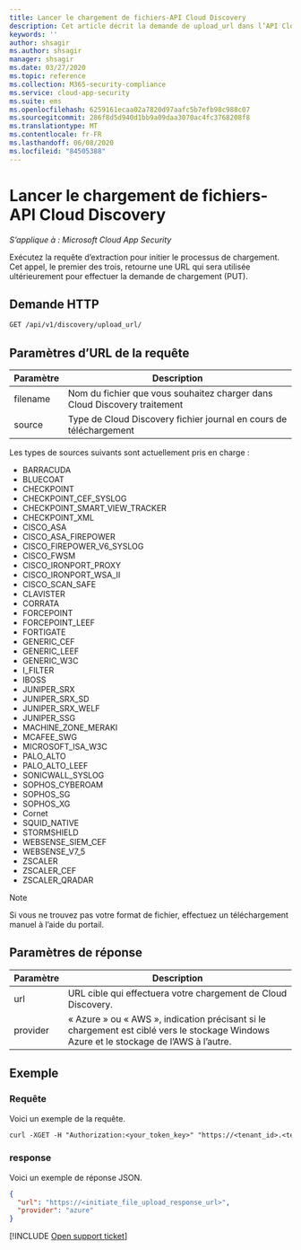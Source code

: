 ```yaml
---
title: Lancer le chargement de fichiers-API Cloud Discovery
description: Cet article décrit la demande de upload_url dans l’API Cloud Discovery de Cloud App Security.
keywords: ''
author: shsagir
ms.author: shsagir
manager: shsagir
ms.date: 03/27/2020
ms.topic: reference
ms.collection: M365-security-compliance
ms.service: cloud-app-security
ms.suite: ems
ms.openlocfilehash: 6259161ecaa02a7820d97aafc5b7efb98c988c07
ms.sourcegitcommit: 286f8d5d940d1bb9a09daa3070ac4fc3768208f8
ms.translationtype: MT
ms.contentlocale: fr-FR
ms.lasthandoff: 06/08/2020
ms.locfileid: "84505388"
---
```

# <a name="initiate-file-upload---cloud-discovery-api"></a>Lancer le chargement de fichiers-API Cloud Discovery

*S’applique à : Microsoft Cloud App Security*

Exécutez la requête d’extraction pour initier le processus de chargement. Cet appel, le premier des trois, retourne une URL qui sera utilisée ultérieurement pour effectuer la demande de chargement (PUT).

## <a name="http-request"></a>Demande HTTP

```rest
GET /api/v1/discovery/upload_url/
```

## <a name="request-url-parameters"></a>Paramètres d’URL de la requête

| Paramètre | Description |
| --- |--- |
| filename | Nom du fichier que vous souhaitez charger dans Cloud Discovery traitement |
| source | Type de Cloud Discovery fichier journal en cours de téléchargement |

Les types de sources suivants sont actuellement pris en charge :

- BARRACUDA
- BLUECOAT
- CHECKPOINT
- CHECKPOINT_CEF_SYSLOG
- CHECKPOINT_SMART_VIEW_TRACKER
- CHECKPOINT_XML
- CISCO_ASA
- CISCO_ASA_FIREPOWER
- CISCO_FIREPOWER_V6_SYSLOG
- CISCO_FWSM
- CISCO_IRONPORT_PROXY
- CISCO_IRONPORT_WSA_II
- CISCO_SCAN_SAFE
- CLAVISTER
- CORRATA
- FORCEPOINT
- FORCEPOINT_LEEF
- FORTIGATE
- GENERIC_CEF
- GENERIC_LEEF
- GENERIC_W3C
- I_FILTER
- IBOSS
- JUNIPER_SRX
- JUNIPER_SRX_SD
- JUNIPER_SRX_WELF
- JUNIPER_SSG
- MACHINE_ZONE_MERAKI
- MCAFEE_SWG
- MICROSOFT_ISA_W3C
- PALO_ALTO
- PALO_ALTO_LEEF
- SONICWALL_SYSLOG
- SOPHOS_CYBEROAM
- SOPHOS_SG
- SOPHOS_XG
- Cornet
- SQUID_NATIVE
- STORMSHIELD
- WEBSENSE_SIEM_CEF
- WEBSENSE_V7_5
- ZSCALER
- ZSCALER_CEF
- ZSCALER_QRADAR

> [!NOTE]
> Si vous ne trouvez pas votre format de fichier, effectuez un téléchargement manuel à l’aide du portail.

## <a name="response-parameters"></a>Paramètres de réponse

| Paramètre | Description |
| --- | --- |
| url | URL cible qui effectuera votre chargement de Cloud Discovery. |
| provider | « Azure » ou « AWS », indication précisant si le chargement est ciblé vers le stockage Windows Azure et le stockage de l’AWS à l’autre. |

## <a name="example"></a>Exemple

### <a name="request"></a>Requête

Voici un exemple de la requête.

```rest
curl -XGET -H "Authorization:<your_token_key>" "https://<tenant_id>.<tenant_region>.contoso.com/api/v1/discovery/upload_url/?filename=my_discovery_file.txt&source=LOG_3COM"
```

### <a name="response"></a>response

Voici un exemple de réponse JSON.

```json
{
  "url": "https://<initiate_file_upload_response_url>",
  "provider": "azure"
}
```

[!INCLUDE [Open support ticket](includes/support.md)]
